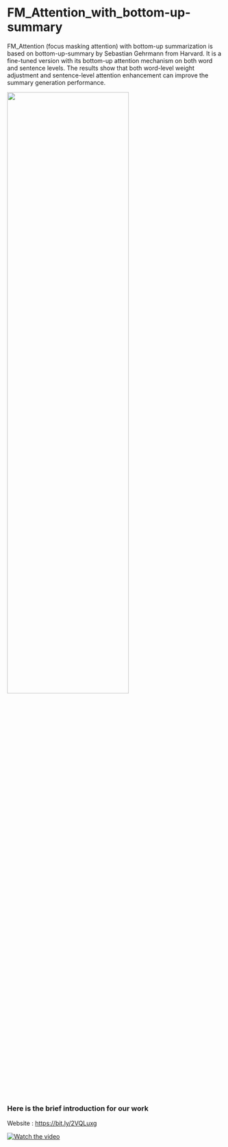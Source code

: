 # FM_Attention_with_bottom-up-summary

FM_Attention (focus masking attention) with bottom-up summarization is based on bottom-up-summary by Sebastian Gehrmann from Harvard. 
It is a fine-tuned version with its bottom-up attention mechanism on both word and sentence levels. 
The results show that both word-level weight adjustment and sentence-level attention enhancement can improve the summary generation performance.

<img src="https://i.imgur.com/yNQMibc.png" width="75%" height="60%">

### Here is the brief introduction for our work 

Website : https://bit.ly/2VQLuxg

[![Watch the video](https://img.youtube.com/vi/xw_xsnhuUig/maxresdefault.jpg)](https://www.youtube.com/watch?v=xw_xsnhuUig)

